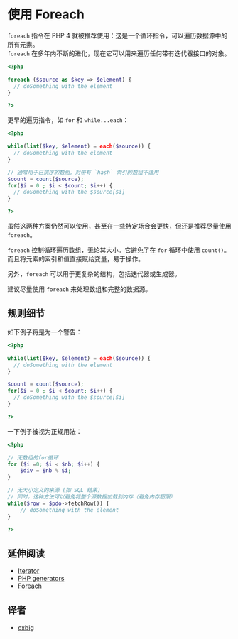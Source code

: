 <!-- 好的实践 -->
# 使用 Foreach

`foreach` 指令在 PHP 4 就被推荐使用：这是一个循环指令，可以遍历数据源中的所有元素。  
`foreach` 在多年内不断的进化，现在它可以用来遍历任何带有迭代器接口的对象。

```php
<?php

foreach ($source as $key => $element) {
  // doSomething with the element
}

?>
```

更早的遍历指令，如 `for` 和 `while...each`：

```php
<?php

while(list($key, $element) = each($source)) {
  // doSomething with the element
}

// 通常用于已排序的数组。对带有 `hash` 索引的数组不适用
$count = count($source);
for($i = 0 ; $i < $count; $i++) {
  // doSomething with the $source[$i]
}

?>
```

虽然这两种方案仍然可以使用，甚至在一些特定场合会更快，但还是推荐尽量使用 `foreach`。

`foreach` 控制循环遍历数组，无论其大小。它避免了在 `for` 循环中使用 `count()`。  
而且将元素的索引和值直接赋给变量，易于操作。

另外，`foreach` 可以用于更复杂的结构，包括迭代器或生成器。

建议尽量使用 `foreach` 来处理数组和完整的数据源。

## 规则细节

如下例子将是为一个警告：

```php
<?php

while(list($key, $element) = each($source)) {
  // doSomething with the element
}

$count = count($source);
for($i = 0 ; $i < $count; $i++) {
  // doSomething with the $source[$i]
}

?>
```

一下例子被视为正规用法：

```php
<?php

// 无数组的for循环
for ($i =0; $i < $nb; $i++) {
	$div = $nb % $i;
}

// 无大小定义的来源 (如 SQL 结果)
// 同时，这种方法可以避免将整个源数据加载到内存（避免内存超限）
while($row = $pdo->fetchRow()) {
    // doSomething with the element
}

?>
```
<!--
### Options

## When Not To Use It
-->

## 延伸阅读
* [Iterator](http://php.net/manual/zh/class.iterator.php)
* [PHP generators](http://php.net/manual/zh/language.generators.overview.php)
* [Foreach](http://php.net/manual/zh/control-structures.foreach.php)

## 译者

* [cxbig](https://github.com/cxbig)
